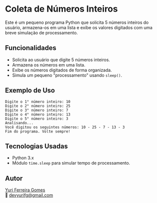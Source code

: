 # Coleta de Números Inteiros

Este é um pequeno programa Python que solicita 5 números inteiros do usuário, armazena-os em uma lista e exibe os valores digitados com uma breve simulação de processamento.

## Funcionalidades

- Solicita ao usuário que digite 5 números inteiros.
- Armazena os números em uma lista.
- Exibe os números digitados de forma organizada.
- Simula um pequeno "processamento" usando `sleep()`.

## Exemplo de Uso
```
Digite o 1° número inteiro: 10
Digite o 2° número inteiro: 25
Digite o 3° número inteiro: 7
Digite o 4° número inteiro: 13
Digite o 5° número inteiro: 3
Analisando...
Você digitou os seguintes números: 10 - 25 - 7 - 13 - 3
Fim do programa. Volte sempre!
```
## Tecnologias Usadas

- Python 3.x  
- Módulo `time.sleep` para simular tempo de processamento.

## Autor

[Yuri Ferreira Gomes](https://github.com/devyurifg)  
📧 devyurifg@gmail.com
